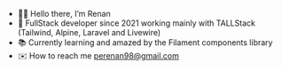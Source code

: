 - 🖖🏼 Hello there, I’m Renan
- 🚀 FullStack developer since 2021 working mainly with TALLStack (Tailwind, Alpine, Laravel and Livewire)
- 📚 Currently learning and amazed by the Filament components library
- ✉️ How to reach me perenan98@gmail.com

<!---
renan-pereira-rogga/renan-pereira-rogga is a ✨ special ✨ repository because its `README.md` (this file) appears on your GitHub profile.
You can click the Preview link to take a look at your changes.
--->
